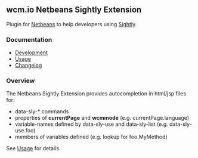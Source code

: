 ## wcm.io Netbeans Sightly Extension

Plugin for [Netbeans](http://www.netbeans.org) to help developers using [Sightly](http://docs.adobe.com/content/docs/en/aem/6-0/develop/sightly.html).

### Documentation

* [Development](development)
* [Usage](usage)
* [Changelog](changelog)

### Overview

The Netbeans Sightly Extension provides autocompletion in html/jsp files for:

* data-sly-\* commands
* properties of **currentPage** and **wcmmode** (e.g. currentPage.language)
* variable-names defined by data-sly-use and data-sly-list (e.g. data-sly-use.foo)
* members of variables defined (e.g. lookup for foo.MyMethod)

See [Usage](usage) for details.

